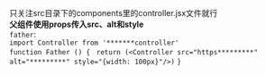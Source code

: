只关注src目录下的components里的controller.jsx文件就行
<br/>
**父组件使用props传入src、alt和style**
<br/>
`father`:<br/>
`import Controller from '*******controller'`
<br/>
`function Father () {`
 ` return (<Controller src="https*********" alt="*********" style="{width: 100px}"/>)`
`}`
